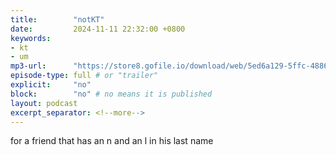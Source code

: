 ```yaml
---
title:        "notKT"
date:         2024-11-11 22:32:00 +0800
keywords:
- kt
- um
mp3-url:      "https://store8.gofile.io/download/web/5ed6a129-5ffc-4886-910c-4e04ccea1797/notktaud.mp3"
episode-type: full # or "trailer"
explicit:     "no"
block:        "no" # no means it is published
layout: podcast
excerpt_separator: <!--more-->
---
```

<!--more-->

for a friend that has an n and an l in his last name
